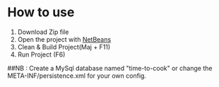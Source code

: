 # How to use

1. Download Zip file
2. Open the project with [NetBeans](https://netbeans.org/downloads/)
3. Clean & Build Project(Maj + F11)
4. Run Project (F6)

##NB :
    Create a MySql database named "time-to-cook" or change the META-INF/persistence.xml for your own config.
